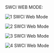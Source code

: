 SWCI WEB MODE:


![1  SWCI Web Mode](https://github.com/adi0215/HPE_CTY/assets/112708136/65d3edcf-7a16-4fd4-8b7b-19d4b40f7023)

![2  SWCI Web Mode](https://github.com/adi0215/HPE_CTY/assets/112708136/847ea399-a99a-433a-93ec-d25f3cd7e49a)

![3  SWCI Web Mode](https://github.com/adi0215/HPE_CTY/assets/112708136/05295027-6154-4d2d-8334-2144be425179)

![4  SWCI Web Mode](https://github.com/adi0215/HPE_CTY/assets/112708136/dab72d7f-2ed0-4260-9606-9bde9312c87e)
